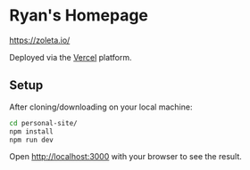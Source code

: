 # Ryan's Homepage

https://zoleta.io/

Deployed via the [Vercel](https://vercel.com/) platform.

## Setup

After cloning/downloading on your local machine:

```bash
cd personal-site/
npm install
npm run dev
```

Open [http://localhost:3000](http://localhost:3000) with your browser to see the result.
